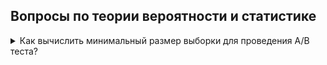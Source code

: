 ## Вопросы по теории вероятности и статистике
<!-- 
<details>
<summary>На что делится Машинное обучение?</summary>
<div> <br />
	<img width=650 src="https://github.com/Lisstrange/interviews/blob/master/images/7ry.jpg" alt="bench">
</div>
</details>
 -->



<details>
<summary>Как вычислить минимальный размер выборки для проведения A/B теста?</summary>
<div> <br />
	  <p>Для того чтобы понять, какой объем выборки нам нужен, нам нужно зафиксировать некоторые вещи. Во-первых, «минимальный размер эффекта», который мы хотим померить. Когда мы задаем минимальный эффект, мы выдвигаем гипотезу, что:
	  <p> Новая модель «A» будет лучше старой - «B» на «10, 20, 30.. %». Тем самым мы можем определить 2 вещи:</p>
	<ul>
		<li>1. Стоит ли нам вообще проводить A/B тест или его затраты обойдутся дороже, чем возможный профит от новой модели</li>
		<li>2. Какой объем пользователей нам нужен, чтобы наблюдать такие различия</li>
	</ul>
	Cледующий показатель, который надо зафиксировать, — это допустимые вероятности ошибок первого и второго рода.</p>  
	<img width=650 src="https://github.com/Lisstrange/interviews/blob/master/images/uronev_znachimosti_milchakov-1024x650.jpg" alt="bench">
	   <p>	В A/B-тестах, как правило, мы проверяем гипотезы о том, что никакие наши примененные изменения не повлияли на пользователей вообще никак, и проверяем ее против альтернативы, что как-то повлияли.</p> 
	   <p>	Ошибкой первого рода в этой ситуации принятие не влияющих на самом деле на пользователей изменений. Ошибка второго рода — это, наоборот, отклонение действительно хороших и влияющих на пользователей изменений. Мы должны, зафиксировать допустимые вероятности ошибок первого и второго рода. В статистике, как правило, используется вероятность ошибки первого рода — 0,05, а вероятность ошибка второго рода — 0,2. </p>
	Пример:
		<p>Мы выяснили, что кнопка купона увеличивает число покупок. Вероятность ошибки первого рода (пересмотреть) — 0,05, а вероятность ошибка второго рода(недосмотреть) — 0,2. Значит -> мы допускаем, что из 100 человек, 5 из них купили бы товар и без купона. Ошибка второго рода: если бы мы оставили старую гипотезу, мы предпологаем, что из 100 человек, которые не купили товар - 80 человек купили бы товар с купоном! </p>
	   <p>	Наконец, когда вы зафиксировали размер эффекта и допустимой вероятности ошибок, вы можете поступить следующим образом: вы берете название метода, который вы планируете использовать для сравнения ваших контрольных групп и экспериментальных групп, например Z-критерий или T-критерий, и используете калькулятор мощности этого критерия. Основные велечины, которые нужны для каждого критерия: тип альтернативы, размер эффекта, размер выборки и допустимые вероятности ошибок первого и второго рода. Если вы какие-то из этих величин фиксируете, вы можете рассчитать оставшиеся. То есть если вы фиксируете конкретный критерий и фиксируете конкретный тип альтернативы, вероятности ошибок первого и второго рода и минимальный интересующий вас размер эффекта, вы можете вычислить объем выборки, который для этого нужен. Для того чтобы это сделать, нужно использовать калькулятор мощности. Вы просто гуглите его, и для каждого конкретного критерия вы легко найдете десятки различных реализаций, в том числе не требующих никакого знания программирования. Для T-критерия размер выборки определяется по такой формуле:
	<img width=650 src="https://github.com/Lisstrange/interviews/blob/master/images/n_size_formula.jpg" alt="bench">
	</p>
</div>
</details>


